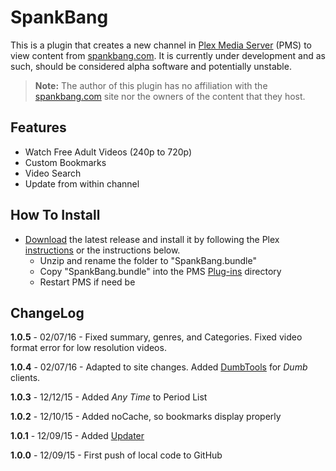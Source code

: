 SpankBang
=========

This is a plugin that creates a new channel in [Plex Media Server](https://plex.tv/) (PMS) to view content from [spankbang.com](http://spankbang.com/). It is currently under development and as such, should be considered alpha software and potentially unstable.

> **Note:** The author of this plugin has no affiliation with the [spankbang.com](http://spankbang.com/) site nor the owners of the content that they host.

Features
--------

- Watch Free Adult Videos (240p to 720p)
- Custom Bookmarks
- Video Search
- Update from within channel

How To Install
--------------

- [Download](http://github.com/Nosinden/SpankBang.bundle/releases) the latest release and install it by following the Plex [instructions](https://support.plex.tv/hc/en-us/articles/201187656-How-do-I-manually-install-a-channel-) or the instructions below.
  - Unzip and rename the folder to "SpankBang.bundle"
  - Copy "SpankBang.bundle" into the PMS [Plug-ins](https://support.plex.tv/hc/en-us/articles/201106098-How-do-I-find-the-Plug-Ins-folder-) directory
  - Restart PMS if need be

ChangeLog
---------

**1.0.5** - 02/07/16 - Fixed summary, genres, and Categories. Fixed video format error for low resolution videos.

**1.0.4** - 02/07/16 - Adapted to site changes. Added [DumbTools](https://github.com/coryo/DumbTools-for-Plex) for _Dumb_ clients.

**1.0.3** - 12/12/15 - Added _Any Time_ to Period List

**1.0.2** - 12/10/15 - Added noCache, so bookmarks display properly

**1.0.1** - 12/09/15 - Added [Updater](https://github.com/kolsys/plex-channel-updater)

**1.0.0** - 12/09/15 - First push of local code to GitHub
